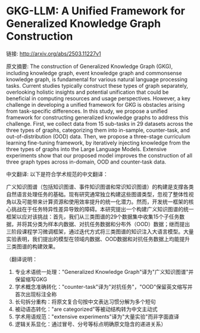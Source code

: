 # GKG-LLM: A Unified Framework for Generalized Knowledge Graph Construction

链接: http://arxiv.org/abs/2503.11227v1

原文摘要:
The construction of Generalized Knowledge Graph (GKG), including knowledge
graph, event knowledge graph and commonsense knowledge graph, is fundamental
for various natural language processing tasks. Current studies typically
construct these types of graph separately, overlooking holistic insights and
potential unification that could be beneficial in computing resources and usage
perspectives. However, a key challenge in developing a unified framework for
GKG is obstacles arising from task-specific differences. In this study, we
propose a unified framework for constructing generalized knowledge graphs to
address this challenge. First, we collect data from 15 sub-tasks in 29 datasets
across the three types of graphs, categorizing them into in-sample,
counter-task, and out-of-distribution (OOD) data. Then, we propose a
three-stage curriculum learning fine-tuning framework, by iteratively injecting
knowledge from the three types of graphs into the Large Language Models.
Extensive experiments show that our proposed model improves the construction of
all three graph types across in-domain, OOD and counter-task data.

中文翻译:
以下是符合学术规范的中文翻译：

广义知识图谱（包括知识图谱、事件知识图谱和常识知识图谱）的构建是支撑各类自然语言处理任务的基础。现有研究通常独立构建这些图谱类型，忽视了整体性视角以及可能带来计算资源和使用效率提升的统一化潜力。然而，开发统一框架的核心挑战在于任务特异性差异导致的障碍。本研究提出一个构建广义知识图谱的统一框架以应对该挑战：首先，我们从三类图谱的29个数据集中收集15个子任务数据，并将其分类为样本内数据、对抗任务数据和分布外（OOD）数据；继而提出三阶段课程学习微调框架，通过迭代方式将三类图谱的知识注入大语言模型。大量实验表明，我们提出的模型在领域内数据、OOD数据和对抗任务数据上均能提升三类图谱的构建效果。

（翻译说明：
1. 专业术语统一处理："Generalized Knowledge Graph"译为"广义知识图谱"并保留缩写GKG
2. 学术概念准确转化："counter-task"译为"对抗任务"，"OOD"保留英文缩写并首次出现标注全称
3. 长句拆分重构：将原文复合句按中文表达习惯分解为多个短句
4. 被动语态转化："are categorized"等被动结构转为中文主动式
5. 学术用语规范："extensive experiments"译为"大量实验"而非字面直译
6. 逻辑关系显化：通过冒号、分号等标点明确原文隐含的递进关系）
